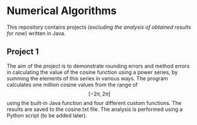 # Numerical Algorithms

This repository contains projects (*excluding the analysis of obtained results for now*) written in Java. 

## Project 1
The aim of the project is to demonstrate rounding errors and method errors in calculating the value of the cosine function using a power series, by summing the elements of this series in various ways. The program calculates one million cosine values from the range of $$[-2\pi, 2\pi]$$ using the built-in Java function and four different custom functions. The results are saved to the cosine.txt file. The analysis is performed using a Python script (to be added later).
